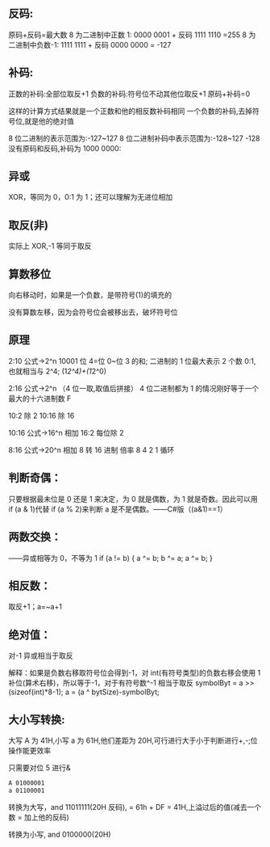 ## 反码:

原码+反码=最大数
8 为二进制中正数 1: 0000 0001 + 反码 1111 1110 =255
8 为二进制中负数-1: 1111 1111 + 反码 0000 0000 = -127

## 补码:

正数的补码:全部位取反+1
负数的补码:符号位不动其他位取反+1
原码+补码=0

这样的计算方式结果就是一个正数和他的相反数补码相同
一个负数的补码,去掉符号位,就是他的绝对值

8 位二进制的表示范围为:-127~127
8 位二进制补码中表示范围为:-128~127 -128 没有原码和反码,补码为 1000 0000:

## 异或

XOR，等同为 0，0:1 为 1；还可以理解为无进位相加

## 取反(非)

实际上 XOR,-1 等同于取反

## 算数移位

向右移动时，如果是一个负数，是带符号(1)的填充的

没有算数左移，因为会符号位会被移出去，破坏符号位

## 原理

2:10 公式->2^n 10001 位 4=位 0~位 3 的和; 二进制的 1 位最大表示 2 个数 0:1,也就相当与 2^4; (1*2^4)+(1*2^0)

2:16 公式->2^n （4 位一取,取值后拼接） 4 位二进制都为 1 的情况刚好等于一个最大的十六进制数 F

10:2 除 2
10:16 除 16

10:16 公式->16^n 相加
16:2 每位除 2

8:16 公式->20^n 相加
8 转 16 进制 倍率 8 4 2 1 循环

## 判断奇偶：

只要根据最未位是 0 还是 1 来决定，为 0 就是偶数，为 1 就是奇数。因此可以用 if (a & 1)代替 if (a % 2)来判断 a 是不是偶数。——C#版（(a&1)==1）

## 两数交换：

——异或相等为 0，不等为 1
if (a != b)
{
a ^= b;
b ^= a;
a ^= b;
}

## 相反数：

取反+1；a=~a+1

## 绝对值：

对-1 异或相当于取反

解释：如果是负数右移取符号位会得到-1，对 int(有符号类型)的负数右移会使用 1 补位(算术右移)，所以等于-1，对于有符号数^-1 相当于取反
symbolByt = a >> (sizeof(int)\*8-1);
a = (a ^ bytSize)-symbolByt;

## 大小写转换:

大写 A 为 41H,小写 a 为 61H,他们差距为 20H,可行进行大于小于判断进行+,-;位操作能更效率

只需要对位 5 进行&

```sh
A 01000001
a 01100001
```

转换为大写，and 11011111(20H 反码), = 61h + DF = 41H,上溢过后的值(减去一个数 = 加上他的反码)

转换为小写, and 0100000(20H)
